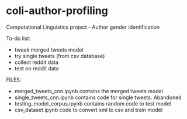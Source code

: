 # coli-author-profiling
Computational Linguistics project - Author gender identification

To-do list:

- tweak merged tweets model
- try single tweets (from csv database)
- collect reddit data
- test on reddit data

FILES:

- merged_tweets_cnn.ipynb contains the merged tweets model
- single_tweets_cnn.ipynb contains code for single tweets. Abandoned
- testing_model_corpus.ipynb contains random code to test model
- csv_dataset.ipynb code to convert xml to csv and train model
